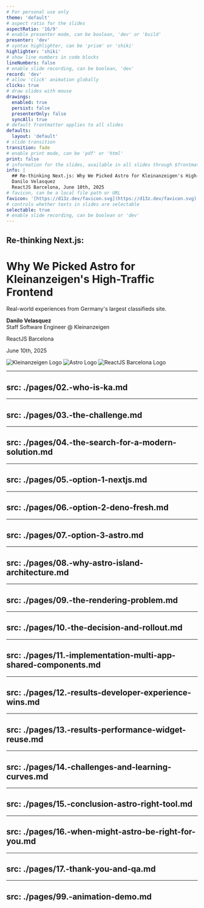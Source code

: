 ```yaml
---
# For personal use only
theme: 'default'
# aspect ratio for the slides
aspectRatio: '16/9'
# enable presenter mode, can be boolean, 'dev' or 'build'
presenter: 'dev'
# syntax highlighter, can be 'prism' or 'shiki'
highlighter: 'shiki'
# show line numbers in code blocks
lineNumbers: false
# enable slide recording, can be boolean, 'dev'
record: 'dev'
# allow 'click' animation globally
clicks: true
# draw slides with mouse
drawings:
  enabled: true
  persist: false
  presenterOnly: false
  syncAll: true
# default frontmatter applies to all slides
defaults:
  layout: 'default'
# slide transition
transition: fade
# enable print mode, can be 'pdf' or 'html'
print: false
# information for the slides, available in all slides through $frontmatter
info: |
  ## Re-thinking Next.js: Why We Picked Astro for Kleinanzeigen's High-Traffic Frontend
  Danilo Velasquez
  ReactJS Barcelona, June 10th, 2025
# favicon, can be a local file path or URL
favicon: '[https://d13z.dev/favicon.svg](https://d13z.dev/favicon.svg)'
# controls whether texts in slides are selectable
selectable: true
# enable slide recording, can be boolean or 'dev'
---
```


<div class="slidev-layout cover flex flex-col justify-center items-center text-center h-full p-8">
  <div class="my-auto max-w-3xl mx-auto">
    <h2 class="text-2xl mb-2">Re-thinking Next.js:</h2>
    <h1 class="text-4xl font-bold leading-tight mb-6">
      Why We Picked Astro for<br/>
      Kleinanzeigen's High-Traffic Frontend
    </h1>
    <p class="text-xl mt-4 opacity-75 mb-8">
      Real-world experiences from Germany's largest classifieds site.
    </p>
    <p class="text-lg mt-8">
      <strong>Danilo Velasquez</strong>
      <br/>
      <span class="opacity-75">Staff Software Engineer @ Kleinanzeigen</span>
    </p>
  </div>

  <div class="absolute bottom-2 left-8 text-left">
    <p class="text-md">ReactJS Barcelona</p>
    <p class="text-sm opacity-75">June 10th, 2025</p>
  </div>

  <div class="absolute bottom-8 right-8 flex items-center gap-3">
    <img src="/logo-kleinanzeigen-horizontal.svg" class="h-8" alt="Kleinanzeigen Logo"/>
    <img src="/2025-04-23/astro-logo.png" class="h-8" alt="Astro Logo"/>
    <img src="/reactjs_barcelona_logo.jpg" class="h-8" alt="ReactJS Barcelona Logo"/>
  </div>
</div>

---
src: ./pages/02.-who-is-ka.md
---

---
src: ./pages/03.-the-challenge.md
---

---
src: ./pages/04.-the-search-for-a-modern-solution.md
---

---
src: ./pages/05.-option-1-nextjs.md
---

---
src: ./pages/06.-option-2-deno-fresh.md
---

---
src: ./pages/07.-option-3-astro.md
---

---
src: ./pages/08.-why-astro-island-architecture.md
---

---
src: ./pages/09.-the-rendering-problem.md
---

---
src: ./pages/10.-the-decision-and-rollout.md
---

---
src: ./pages/11.-implementation-multi-app-shared-components.md
---

---
src: ./pages/12.-results-developer-experience-wins.md
---

---
src: ./pages/13.-results-performance-widget-reuse.md
---

---
src: ./pages/14.-challenges-and-learning-curves.md
---

---
src: ./pages/15.-conclusion-astro-right-tool.md
---

---
src: ./pages/16.-when-might-astro-be-right-for-you.md
---

---
src: ./pages/17.-thank-you-and-qa.md
---

---
src: ./pages/99.-animation-demo.md
---

